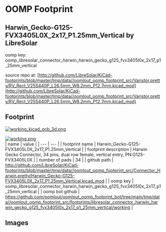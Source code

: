 # OOMP Footprint  
## Harwin_Gecko-G125-FVX3405L0X_2x17_P1.25mm_Vertical  by LibreSolar  
  
oomp key: oomp_libresolar_connector_harwin_harwin_gecko_g125_fvx3405l0x_2x17_p1_25mm_vertical  
  
source repo at: [http://github.com/LibreSolar/KiCad-footprints/blob/master/tmp/data//oomlout_oomp_footprint_src/Varistor.pretty/RV_Rect_V25S440P_L26.5mm_W8.2mm_P12.7mm.kicad_mod](http://github.com/LibreSolar/KiCad-footprints/blob/master/tmp/data//oomlout_oomp_footprint_src/Varistor.pretty/RV_Rect_V25S440P_L26.5mm_W8.2mm_P12.7mm.kicad_mod)  
## Footprint  
  
[![working_kicad_pcb_3d.png](working_kicad_pcb_3d_600.png)](working_kicad_pcb_3d.png)  
  
[![working.png](working_600.png)](working.png)  
| name | value | 
| --- | --- | 
| footprint name | Harwin_Gecko-G125-FVX3405L0X_2x17_P1.25mm_Vertical | 
| footprint description | Harwin Gecko Connector, 34 pins, dual row female, vertical entry, PN:G125-FVX3405L0X | 
| number of pads | 34 | 
| github path | http://github.com/LibreSolar/KiCad-footprints/blob/master/tmp/data//oomlout_oomp_footprint_src/Connector_Harwin.pretty/Harwin_Gecko-G125-FVX3405L0X_2x17_P1.25mm_Vertical.kicad_mod | 
| oomp key | oomp_libresolar_connector_harwin_harwin_gecko_g125_fvx3405l0x_2x17_p1_25mm_vertical | 
| oomp bot github | https://github.com/oomlout/oomlout_oomp_footprint_bot/tree/main/tmp/data//oomlout_oomp_footprint_src/footprints/libresolar_connector_harwin_harwin_gecko_g125_fvx3405l0x_2x17_p1_25mm_vertical/working | 
## Images  
